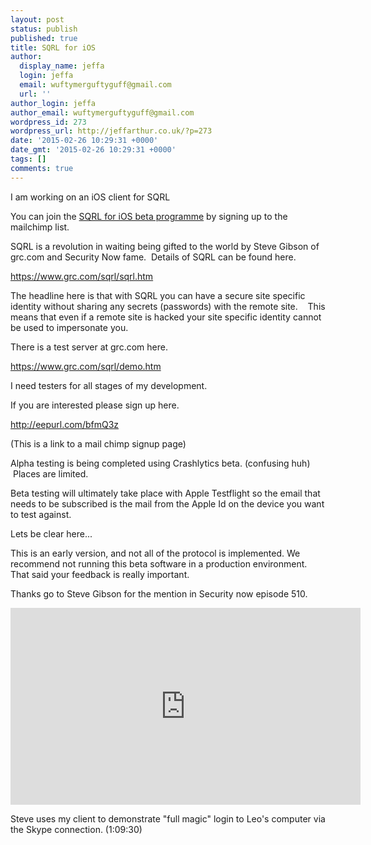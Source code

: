 ```yaml
---
layout: post
status: publish
published: true
title: SQRL for iOS
author:
  display_name: jeffa
  login: jeffa
  email: wuftymerguftyguff@gmail.com
  url: ''
author_login: jeffa
author_email: wuftymerguftyguff@gmail.com
wordpress_id: 273
wordpress_url: http://jeffarthur.co.uk/?p=273
date: '2015-02-26 10:29:31 +0000'
date_gmt: '2015-02-26 10:29:31 +0000'
tags: []
comments: true
---
```

<p>I am working on an iOS client for SQRL</p>

You can join the [SQRL for iOS beta programme](https://grc.sc/ios "SQRL for iOS beta programme") by signing up to the mailchimp list.

<p>SQRL is a revolution in waiting being gifted to the world by Steve Gibson of grc.com and Security Now fame.  Details of SQRL can be found here.</p>
<p><a href="https://www.grc.com/sqrl/sqrl.htm">https://www.grc.com/sqrl/sqrl.htm</a></p>
<p>The headline here is that with SQRL you can have a secure site specific identity without sharing any secrets (passwords) with the remote site.    This means that even if a remote site is hacked your site specific identity cannot be used to impersonate you.</p>
<p>There is a test server at grc.com here.</p>
<p><a title="Demo Site" href="https://www.grc.com/sqrl/demo.htm">https://www.grc.com/sqrl/demo.htm</a></p>
<p>I need testers for all stages of my development.</p>
<p>If you are interested please sign up here.</p>
<p><a href="http://eepurl.com/bfmQ3z">http://eepurl.com/bfmQ3z</a></p>
<p>(This is a link to a mail chimp signup page)</p>
<p>Alpha testing is being completed using Crashlytics beta. (confusing huh)  Places are limited.</p>
<p>Beta testing will ultimately take place with Apple Testflight so the email that needs to be subscribed is the mail from the Apple Id on the device you want to test against.</p>
<p>Lets be clear here...</p>
<p>This is an early version, and not all of the protocol is implemented. We recommend not running this beta software in a production environment.  That said your feedback is really important.</p>
<p>Thanks go to Steve Gibson for the mention in Security now episode 510.</p>
<iframe width="560" height="315" src="https://www.youtube.com/embed/NeYIMcUEUW8?t=1h9m20s" frameborder="0" allowfullscreen> </iframe>
<p>Steve uses my client to demonstrate "full magic" login to Leo's computer via the Skype connection. (1:09:30) </p>
